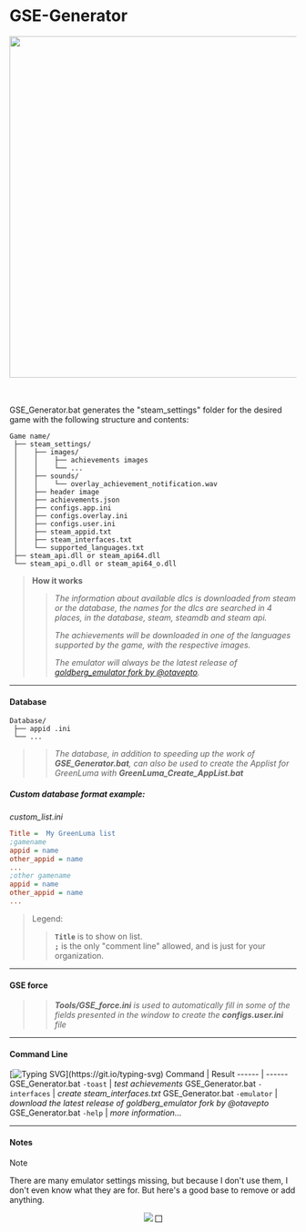 # GSE-Generator
<p align="center">
  	<a href="https://i.imgur.com/evuBfti.png"><img width="600" src="https://i.imgur.com/evuBfti.png"></a>
  	<br><br>
  	<a href=""><img src="https://img.shields.io/badge/script-bat / hta- ?logo=windowsterminal&style=social" alt="" title="Scripts"></a>
	&nbsp;<a href=""><img src="https://img.shields.io/badge/windows-10 / 11- ?logo=windows10&style=social" alt="" title="Windows"></a>
</p>

GSE_Generator.bat generates the "steam_settings" folder for the desired game with the following structure and contents:
``` text
Game name/
 ├── steam_settings/
 │    ├── images/
 │    │    ├── achievements images
 │    │    └── ...
 │    ├── sounds/
 │    │    └── overlay_achievement_notification.wav
 │    ├── header image
 │    ├── achievements.json
 │    ├── configs.app.ini
 │    ├── configs.overlay.ini
 │    ├── configs.user.ini
 │    ├── steam_appid.txt
 │    ├── steam_interfaces.txt
 │    └── supported_languages.txt
 ├── steam_api.dll or steam_api64.dll
 └── steam_api_o.dll or steam_api64_o.dll
```
> **How it works**
>
>> *The information about available dlcs is downloaded from steam or the database, the names for the dlcs are searched in 4 places, in the database, steam, steamdb and steam api.*
>> 
>> *The achievements will be downloaded in one of the languages supported by the game, with the respective images.*
>> 
>> *The emulator will always be the latest release of [goldberg_emulator fork by @otavepto](https://github.com/otavepto/gbe_fork).*

***
#### Database
``` text
Database/
 ├── appid .ini
 └── ...
```
>> *The database, in addition to speeding up the work of **GSE_Generator.bat**, can also be used to create the Applist for GreenLuma with **GreenLuma_Create_AppList.bat***
##### Custom database format example:
*custom_list.ini*
``` ini
Title =  My GreenLuma list
;gamename
appid = name
other_appid = name
...
;other gamename
appid = name
other_appid = name
...
```
> Legend:
>> **`Title`** is to show on list.<br>
>> **`;`** is the only "comment line" allowed, and is just for your organization.
***
#### GSE force
>> ***Tools/GSE_force.ini** is used to automatically fill in some of the fields presented in the window to create the **configs.user.ini** file*

***
#### Command Line
[![Typing SVG](https://readme-typing-svg.herokuapp.com?font=Console&size=22&color=ffffff&background=000000&lines=>_+COMMAND+LINE+USAGE:)](https://git.io/typing-svg)
Command | Result
------ | ------
GSE_Generator.bat `-toast` | *test achievements*
GSE_Generator.bat `-interfaces` | *create steam_interfaces.txt*
GSE_Generator.bat `-emulator` | *download the latest release of goldberg_emulator fork by @otavepto*
GSE_Generator.bat `-help` | *more information...*

***
#### Notes
> [!NOTE]
> There are many emulator settings missing, but because I don't use them, I don't even know what they are for.
> But here's a good base to remove or add anything.

<p align="center"> 
  <a href="https://www.paypal.com/donate/?hosted_button_id=9WWD5XXJXQ9VG"><img src="https://www.paypalobjects.com/en_US/i/btn/btn_donateCC_LG.gif"/></a>
  <img alt="" border="1" src="https://www.paypal.com/en_PT/i/scr/pixel.gif" width="10" height="10"/>
</p>
